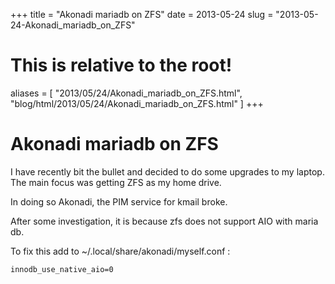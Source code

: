 +++
title = "Akonadi mariadb on ZFS"
date = 2013-05-24
slug = "2013-05-24-Akonadi_mariadb_on_ZFS"
# This is relative to the root!
aliases = [ "2013/05/24/Akonadi_mariadb_on_ZFS.html", "blog/html/2013/05/24/Akonadi_mariadb_on_ZFS.html" ]
+++
# Akonadi mariadb on ZFS

I have recently bit the bullet and decided to do some upgrades to my
laptop. The main focus was getting ZFS as my home drive.

In doing so Akonadi, the PIM service for kmail broke.

After some investigation, it is because zfs does not support AIO with
maria db.

To fix this add to \~/.local/share/akonadi/myself.conf :

    innodb_use_native_aio=0
